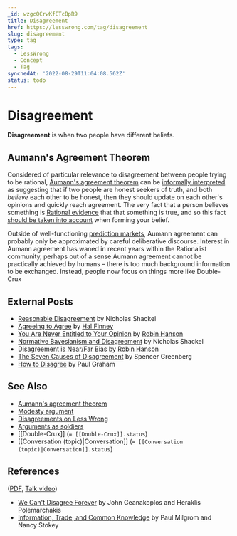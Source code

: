 ```yaml
---
_id: wzgcQCrwKfETcBpR9
title: Disagreement
href: https://lesswrong.com/tag/disagreement
slug: disagreement
type: tag
tags:
  - LessWrong
  - Concept
  - Tag
synchedAt: '2022-08-29T11:04:08.562Z'
status: todo
---
```


# Disagreement

**Disagreement** is when two people have different beliefs.

## Aumann's Agreement Theorem

Considered of particular relevance to disagreement between people trying to be rational, [Aumann's agreement theorem](https://lessestwrong.com/tag/aumann-s-agreement-theorem) can be [informally interpreted](https://lessestwrong.com/tag/aumann-agreement) as suggesting that if two people are honest seekers of truth, and both *believe* each other to be honest, then they should update on each other's opinions and quickly reach agreement. The very fact that a person believes something is [Rational evidence](https://lessestwrong.com/tag/rational-evidence) that that something is true, and so this fact [should be taken into account](http://www.overcomingbias.com/2007/01/extraordinary_c.html) when forming your belief.

Outside of well-functioning [prediction markets](https://lessestwrong.com/tag/prediction-markets), Aumann agreement can probably only be approximated by careful deliberative discourse. Interest in Aumann agreement has waned in recent years within the Rationalist community, perhaps out of a sense Aumann agreement cannot be practically achieved by humans – there is too much background information to be exchanged. Instead, people now focus on things more like Double-Crux

## External Posts

- [Reasonable Disagreement](http://www.overcomingbias.com/2006/12/reasonable_disa.html) by Nicholas Shackel
- [Agreeing to Agree](http://www.overcomingbias.com/2006/12/agreeing_to_agr.html) by [Hal Finney](https://en.wikipedia.org/wiki/Hal_Finney_(cypherpunk))
- [You Are Never Entitled to Your Opinion](http://www.overcomingbias.com/2006/12/you_are_never_e.html) by [Robin Hanson](https://lessestwrong.com/tag/robin-hanson)
- [Normative Bayesianism and Disagreement](http://www.overcomingbias.com/2006/12/normative_bayes.html) by Nicholas Shackel
- [Disagreement is Near/Far Bias](http://www.overcomingbias.com/2009/01/disagreement-is-nearfar-bias.html) by [Robin Hanson](https://lessestwrong.com/tag/robin-hanson)
- [The Seven Causes of Disagreement](http://www.spencergreenberg.com/2011/12/the-seven-causes-of-disagreement/) by Spencer Greenberg
- [How to Disagree](http://www.paulgraham.com/disagree.html) by Paul Graham

## See Also

- [Aumann's agreement theorem](https://lessestwrong.com/tag/aumann-s-agreement-theorem)
- [Modesty argument](https://lessestwrong.com/tag/modesty-argument)
- [Disagreements on Less Wrong](https://lessestwrong.com/tag/disagreements-on-less-wrong)
- [Arguments as soldiers](https://lessestwrong.com/tag/arguments-as-soldiers)
- [[Double-Crux]] (`= [[Double-Crux]].status`)
- [[Conversation (topic)|Conversation]] (`= [[Conversation (topic)|Conversation]].status`)

## References

([PDF](http://hanson.gmu.edu/deceive.pdf), [Talk video](http://www.newmedia.ufm.edu/gsm/index.php?title=Are_Disagreements_Honest%3F))

- [We Can't Disagree Forever](http://cowles.econ.yale.edu/P/cp/p05b/p0552.pdf) by John Geanakoplos and Heraklis Polemarchakis
- [Information, Trade, and Common Knowledge](http://www.kellogg.northwestern.edu/research/math/papers/377.pdf) by Paul Milgrom and Nancy Stokey

